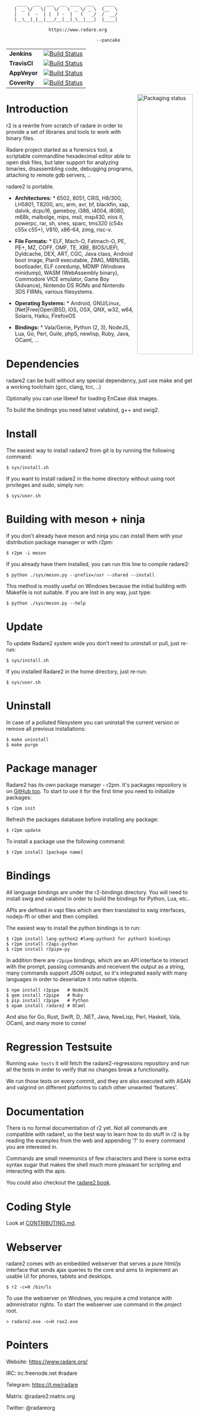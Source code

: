 ```
    ____  ___  ___  ___ ____  ___    ____
   |  _ \/   \|   \/   \  _ \/ _ \  (__  \
   |    (  -  | |  ) -  |   (   _/  /  __/
   |__\__|_|__|___/__|__|_\__|___|  |____|

                https://www.radare.org

                                  --pancake
```



| | |
|----------|---------------------------------------------------------------------|
| **Jenkins**  	| [![Build Status](http://ci.rada.re/buildStatus/icon?job=radare2)](http://ci.rada.re/job/radare2)|
| **TravisCI** 	| [![Build Status](https://travis-ci.org/radare/radare2.svg?branch=master)](https://travis-ci.org/radare/radare2)|
| **AppVeyor**  | [![Build Status](https://ci.appveyor.com/api/projects/status/v9bxvsb1p6c3cmf9/branch/master?svg=true)](https://ci.appveyor.com/project/radare/radare2-shvdd)|
| **Coverity** 	| [![Build Status](https://scan.coverity.com/projects/416/badge.svg)](https://scan.coverity.com/projects/416) |
<a href="https://repology.org/metapackage/radare2">
<img src="https://repology.org/badge/vertical-allrepos/radare2.svg" alt="Packaging status" align="right" width="150px" height="700px">
</a>

# Introduction

r2 is a rewrite from scratch of radare in order to provide
a set of libraries and tools to work with binary files.

Radare project started as a forensics tool, a scriptable
commandline hexadecimal editor able to open disk files,
but later support for analyzing binaries, disassembling
code, debugging programs, attaching to remote gdb servers, ..

   radare2 is portable.

   * **Architectures:**
	* 6502, 8051, CRIS, H8/300, LH5801, T8200, arc, arm, avr, bf, blackfin, xap,
   dalvik, dcpu16, gameboy, i386, i4004, i8080, m68k, malbolge, mips, msil,
   msp430, nios II, powerpc, rar, sh, snes, sparc, tms320 (c54x c55x c55+), V810,
   x86-64, zimg, risc-v.

   * **File Formats:**
	* ELF, Mach-O, Fatmach-O, PE, PE+, MZ, COFF, OMF, TE, XBE, BIOS/UEFI,
	Dyldcache, DEX, ART, CGC, Java class, Android boot image, Plan9 executable,
	ZIMG, MBN/SBL bootloader, ELF coredump, MDMP (Windows minidump),
	WASM (WebAssembly binary), Commodore VICE emulator, 
	Game Boy (Advance), Nintendo DS ROMs and Nintendo 3DS FIRMs, various filesystems.

   * **Operating Systems:**
	* Android, GNU/Linux, [Net|Free|Open]BSD, iOS, OSX, QNX, w32,
   w64, Solaris, Haiku, FirefoxOS

   * **Bindings:**
	* Vala/Genie, Python (2, 3), NodeJS, Lua, Go, Perl,
   Guile, php5, newlisp, Ruby, Java, OCaml, ...

# Dependencies

radare2 can be built without any special dependency, just
use make and get a working toolchain (gcc, clang, tcc, ..)

Optionally you can use libewf for loading EnCase disk images.

To build the bindings you need latest valabind, g++ and swig2.

# Install

The easiest way to install radare2 from git is by running
the following command:

	$ sys/install.sh

If you want to install radare2 in the home directory without
using root privileges and sudo, simply run:

	$ sys/user.sh

# Building with meson + ninja

If you don't already have meson and ninja you can install them
with your distribution package manager or with r2pm:

	$ r2pm -i meson

If you already have them installed, you can run this line to
compile radare2:

	$ python ./sys/meson.py --prefix=/usr --shared --install

This method is mostly useful on Windows because the initial building
with Makefile is not suitable. If you are lost in any way, just type:

	$ python ./sys/meson.py --help

# Update

To update Radare2 system wide you don't need to uninstall or pull,
just re-run:

	$ sys/install.sh

If you installed Radare2 in the home directory,
just re-run:

	$ sys/user.sh

# Uninstall

In case of a polluted filesystem you can uninstall the current
version or remove all previous installations:

	$ make uninstall
	$ make purge

# Package manager

Radare2 has its own package manager - r2pm. It's packages
repository is on [GitHub too](https://github.com/radare/radare2-pm).
To start to use it for the first time you need to initialize packages:

	$ r2pm init

Refresh the packages database before installing any package:

	$ r2pm update

To install a package use the following command:

	$ r2pm install [package name]

# Bindings

All language bindings are under the r2-bindings directory.
You will need to install swig and valabind in order to
build the bindings for Python, Lua, etc..

APIs are defined in vapi files which are then translated
to swig interfaces, nodejs-ffi or other and then compiled.

The easiest way to install the python bindings is to run:

	$ r2pm install lang-python2 #lang-python3 for python3 bindings
	$ r2pm install r2api-python
	$ r2pm install r2pipe-py

In addition there are `r2pipe` bindings, which are an API
interface to interact with the prompt, passing commands
and receivent the output as a string, many commands support
JSON output, so it's integrated easily with many languages
in order to deserialize it into native objects.

	$ npm install r2pipe   # NodeJS
	$ gem install r2pipe   # Ruby
	$ pip install r2pipe   # Python
	$ opam install radare2 # OCaml

And also for Go, Rust, Swift, D, .NET, Java, NewLisp, Perl, Haskell,
Vala, OCaml, and many more to come!

# Regression Testsuite

Running `make tests` it will fetch the radare2-regressions
repository and run all the tests in order to verify that no
changes break a functionality.

We run those tests on every commit, and they are also
executed with ASAN and valgrind on different platforms
to catch other unwanted 'features'.

# Documentation

There is no formal documentation of r2 yet. Not all commands
are compatible with radare1, so the best way to learn how to
do stuff in r2 is by reading the examples from the web and
appending '?' to every command you are interested in.

Commands are small mnemonics of few characters and there is
some extra syntax sugar that makes the shell much more pleasant
for scripting and interacting with the apis.

You could also checkout the [radare2 book](https://radare.gitbooks.io/radare2book/content/).

# Coding Style

Look at [CONTRIBUTING.md](https://github.com/radare/radare2/blob/master/CONTRIBUTING.md).

# Webserver

radare2 comes with an embedded webserver that serves a pure
html/js interface that sends ajax queries to the core and
aims to implement an usable UI for phones, tablets and desktops.

	$ r2 -c=H /bin/ls

To use the webserver on Windows, you require a cmd instance
with administrator rights. To start the webserver use command
in the project root.

	> radare2.exe -c=H rax2.exe

# Pointers

Website: https://www.radare.org/

IRC: irc.freenode.net #radare

Telegram: https://t.me/radare

Matrix: @radare2:matrix.org

Twitter: @radareorg
